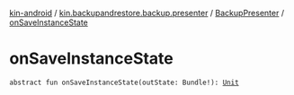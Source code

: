 [kin-android](../../index.md) / [kin.backupandrestore.backup.presenter](../index.md) / [BackupPresenter](index.md) / [onSaveInstanceState](./on-save-instance-state.md)

# onSaveInstanceState

`abstract fun onSaveInstanceState(outState: Bundle!): `[`Unit`](https://kotlinlang.org/api/latest/jvm/stdlib/kotlin/-unit/index.html)